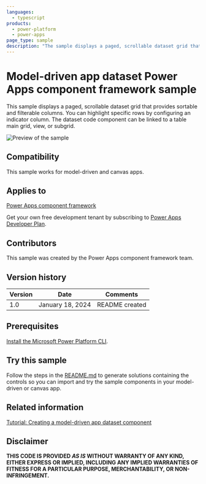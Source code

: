 ```yaml
---
languages:
  - typescript
products:
  - power-platform
  - power-apps
page_type: sample
description: "The sample displays a paged, scrollable dataset grid that provides sortable and filterable columns in Microsoft Power Apps."
---
```


# Model-driven app dataset Power Apps component framework sample

This sample displays a paged, scrollable dataset grid that provides sortable and filterable columns. You can highlight specific rows by configuring an indicator column. The dataset code component can be linked to a table main grid, view, or subgrid.

![Preview of the sample](https://learn.microsoft.com/power-apps/developer/component-framework/media/model-driven-grid-demo1.gif)

## Compatibility

This sample works for model-driven and canvas apps.

## Applies to

[Power Apps component framework](https://learn.microsoft.com/power-apps/developer/component-framework/overview)

Get your own free development tenant by subscribing to [Power Apps Developer Plan](https://learn.microsoft.com/power-platform/developer/plan).

## Contributors

This sample was created by the Power Apps component framework team.

## Version history

| Version | Date             | Comments       |
| ------- | ---------------- | -------------- |
| 1.0     | January 18, 2024 | README created |

## Prerequisites

[Install the Microsoft Power Platform CLI](https://learn.microsoft.com/power-platform/developer/cli/introduction).

## Try this sample

Follow the steps in the [README.md](../README.md) to generate solutions containing the controls so you can import and try the sample components in your model-driven or canvas app.

## Related information

[Tutorial: Creating a model-driven app dataset component](https://learn.microsoft.com/power-apps/developer/component-framework/tutorial-create-model-driven-app-dataset-component)

## Disclaimer

**THIS CODE IS PROVIDED _AS IS_ WITHOUT WARRANTY OF ANY KIND, EITHER EXPRESS OR IMPLIED, INCLUDING ANY IMPLIED WARRANTIES OF FITNESS FOR A PARTICULAR PURPOSE, MERCHANTABILITY, OR NON-INFRINGEMENT.**
